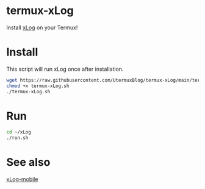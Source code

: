# termux-xLog
Install [xLog](https://github.com/Crossbell-Box/xLog) on your Termux!

# Install
This script will run xLog once after installation.

```bash
wget https://raw.githubusercontent.com/UtermuxBlog/termux-xLog/main/termux-xLog.sh
chmod +x termux-xLog.sh
./termux-xLog.sh
```

# Run
```bash
cd ~/xLog
./run.sh
```

# See also
[xLog-mobile](https://github.com/Crossbell-Box/xLog-mobile)
